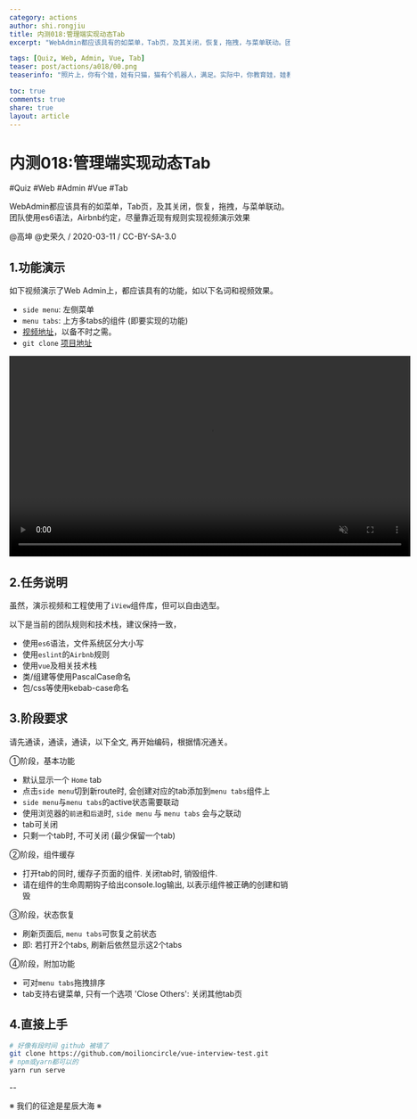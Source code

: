 ```yaml
---
category: actions
author: shi.rongjiu
title: 内测018:管理端实现动态Tab
excerpt: "WebAdmin都应该具有的如菜单，Tab页，及其关闭，恢复，拖拽，与菜单联动。团队使用es6语法，Airbnb约定，尽量靠近现有规则实现视频演示效果"

tags: [Quiz, Web, Admin, Vue, Tab]
teaser: post/actions/a018/00.png
teaserinfo: "照片上，你有个娃，娃有只猫，猫有个机器人，满足。实际中，你教育娃，娃教育猫，猫教育机器人，满地足"

toc: true
comments: true
share: true
layout: article
---
```



# 内测018:管理端实现动态Tab

#Quiz #Web #Admin #Vue #Tab

WebAdmin都应该具有的如菜单，Tab页，及其关闭，恢复，拖拽，与菜单联动。
团队使用es6语法，Airbnb约定，尽量靠近现有规则实现视频演示效果

@高坤 @史荣久 / 2020-03-11 / CC-BY-SA-3.0  

## 1.功能演示

如下视频演示了Web Admin上，都应该具有的功能，如以下名词和视频效果。

 * `side menu`: 左侧菜单
 * `menu tabs`: 上方多tabs的组件 (即要实现的功能)
 * <a href="/images/post/actions/a018/demo.mp4" target="_blank">视频地址</a>，以备不时之需。
 * `git clone` <a href="http://github.com/moilioncircle/vue-interview-test.git" target="_blank">项目地址</a>

<video width="720" autoplay loop autobuffer muted playsinline controls>
    <source src="/images/post/actions/a018/demo.mp4" type="video/mp4"/>
</video>


## 2.任务说明

虽然，演示视频和工程使用了`iView`组件库，但可以自由选型。

以下是当前的团队规则和技术栈，建议保持一致，

 * 使用`es6`语法，文件系统区分大小写
 * 使用`eslint`的`Airbnb`规则
 * 使用`vue`及相关技术栈
 * 类/组建等使用PascalCase命名
 * 包/css等使用kebab-case命名

## 3.阶段要求

请先通读，通读，通读，以下全文, 再开始编码，根据情况通关。

①阶段，基本功能

 * 默认显示一个 `Home` tab
 * 点击`side menu`切到新route时, 会创建对应的tab添加到`menu tabs`组件上
 * `side menu`与`menu tabs`的active状态需要联动
 * 使用浏览器的`前进`和`后退`时, `side menu` 与 `menu tabs` 会与之联动
 * tab可关闭
 * 只剩一个tab时, 不可关闭 (最少保留一个tab)

②阶段，组件缓存

 * 打开tab的同时, 缓存子页面的组件. 关闭tab时, 销毁组件.
 * 请在组件的生命周期钩子给出console.log输出, 以表示组件被正确的创建和销毁

③阶段，状态恢复

 * 刷新页面后, `menu tabs`可恢复之前状态
 * 即: 若打开2个tabs, 刷新后依然显示这2个tabs

④阶段，附加功能

 * 可对`menu tabs`拖拽排序
 * tab支持右键菜单, 只有一个选项 'Close Others': 关闭其他tab页

## 4.直接上手

``` bash
# 好像有段时间 github 被墙了
git clone https://github.com/moilioncircle/vue-interview-test.git
# npm或yarn都可以的
yarn run serve
```

--

※ 我们的征途是星辰大海 ※